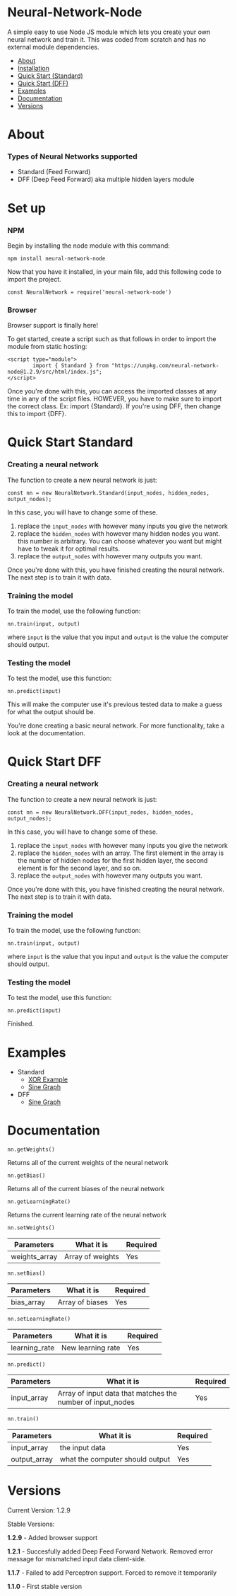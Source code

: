 # Neural-Network-Node
A simple easy to use Node JS module which lets you create your own neural network and train it. This was coded from scratch and has no external module dependencies.


- [About](#about)
- [Installation](#set-up)
- [Quick Start (Standard)](#quick-start-standard)
- [Quick Start (DFF)](#quick-start-dff)
- [Examples](#examples)
- [Documentation](#documentation)
- [Versions](#versions)


# About

### Types of Neural Networks supported
- Standard (Feed Forward)
- DFF (Deep Feed Forward) aka multiple hidden layers module


# Set up


### NPM
Begin by installing the node module with this command:

```npm install neural-network-node```

Now that you have it installed, in your main file, add this following code to import the project.

```
const NeuralNetwork = require('neural-network-node')
```

### Browser

Browser support is finally here!

To get started, create a script such as that follows in order to import the module from static hosting:

```
<script type="module">
        import { Standard } from "https://unpkg.com/neural-network-node@1.2.9/src/html/index.js";
</script>
```

Once you're done with this, you can access the imported classes at any time in any of the script files. HOWEVER, you have to make sure to import the correct class. Ex: import {Standard}. If you're using DFF, then change this to import {DFF}.

# Quick Start Standard



### Creating a neural network


The function to create a new neural network is just:

```
const nn = new NeuralNetwork.Standard(input_nodes, hidden_nodes, output_nodes);
```

In this case, you will have to change some of these.
1. replace the ```input_nodes``` with however many inputs you give the network
2. replace the ```hidden_nodes``` with however many hidden nodes you want. this number is arbitrary. You can choose whatever you want but might have to tweak it for optimal results.
3. replace the ```output_nodes``` with however many outputs you want.


Once you're done with this, you have finished creating the neural network. The next step is to train it with data.



### Training the model

To train the model, use the following function:

```
nn.train(input, output)
```

where ```input``` is the value that you input and ```output``` is the value the computer should output.



### Testing the model

To test the model, use this function:


```
nn.predict(input)
```

This will make the computer use it's previous tested data to make a guess for what the output should be.

You're done creating a basic neural network. For more functionality, take a look at the documentation.


# Quick Start DFF



### Creating a neural network


The function to create a new neural network is just:

```
const nn = new NeuralNetwork.DFF(input_nodes, hidden_nodes, output_nodes);
```

In this case, you will have to change some of these.
1. replace the ```input_nodes``` with however many inputs you give the network
2. replace the ```hidden_nodes``` with an array. The first element in the array is the number of hidden nodes for the first hidden layer, the second element is for the second layer, and so on.
3. replace the ```output_nodes``` with however many outputs you want.


Once you're done with this, you have finished creating the neural network. The next step is to train it with data.


### Training the model

To train the model, use the following function:

```
nn.train(input, output)
```

where ```input``` is the value that you input and ```output``` is the value the computer should output.


### Testing the model

To test the model, use this function:

```
nn.predict(input)
```

Finished.



# Examples

- Standard
  - [XOR Example](https://github.com/SatvikVejendla/Neural-Network-Node/blob/main/examples/Standard/XOR.js)
  - [Sine Graph](https://github.com/SatvikVejendla/Neural-Network-Node/blob/main/examples/Standard/sinwave.js)
- DFF
  - [Sine Graph](https://github.com/SatvikVejendla/Neural-Network-Node/blob/main/examples/DFF/sinwave.js)


# Documentation



```nn.getWeights()```


Returns all of the current weights of the neural network


```nn.getBias()```

Returns all of the current biases of the neural network


```nn.getLearningRate()```

Returns the current learning rate of the neural network


```nn.setWeights()```

Parameters     | What it is    | Required
-----------    | ------------- | --------
weights_array  | Array of weights | Yes


```nn.setBias()```

Parameters     | What it is    | Required
-----------    | --------------- | ---------
bias_array     | Array of biases | Yes

```nn.setLearningRate()```

Parameters     | What it is    | Required
-----------    | -------------- | -------
learning_rate  | New learning rate  | Yes


```nn.predict()```

Parameters    |  What it is     | Required
----------    | --------------- | ---------
input_array   | Array of input data that matches the number of input_nodes | Yes

```nn.train()```


Parameters    |   What it is    | Required
----------    | --------------- | --------
input_array   |  the input data | Yes
output_array  |  what the computer should output | Yes


# Versions

Current Version: 1.2.9

Stable Versions:

**1.2.9** - Added browser support

**1.2.1** - Succesfully added Deep Feed Forward Network. Removed error message for mismatched input data client-side.

**1.1.7** - Failed to add Perceptron support. Forced to remove it temporarily

**1.1.0** - First stable version
